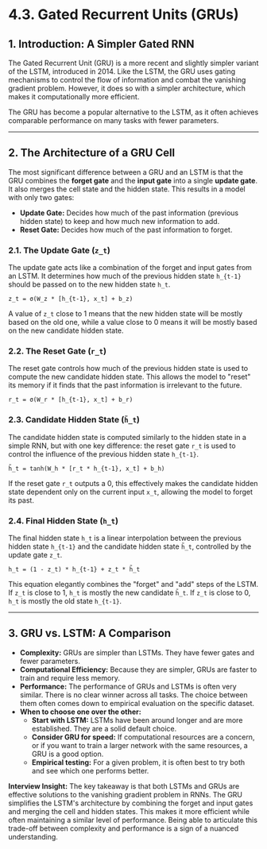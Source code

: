 # 4.3. Gated Recurrent Units (GRUs)

## 1. Introduction: A Simpler Gated RNN

The Gated Recurrent Unit (GRU) is a more recent and slightly simpler variant of the LSTM, introduced in 2014. Like the LSTM, the GRU uses gating mechanisms to control the flow of information and combat the vanishing gradient problem. However, it does so with a simpler architecture, which makes it computationally more efficient.

The GRU has become a popular alternative to the LSTM, as it often achieves comparable performance on many tasks with fewer parameters.

---

## 2. The Architecture of a GRU Cell

The most significant difference between a GRU and an LSTM is that the GRU combines the **forget gate** and the **input gate** into a single **update gate**. It also merges the cell state and the hidden state. This results in a model with only two gates:

*   **Update Gate:** Decides how much of the past information (previous hidden state) to keep and how much new information to add.
*   **Reset Gate:** Decides how much of the past information to forget.

### 2.1. The Update Gate (`z_t`)

The update gate acts like a combination of the forget and input gates from an LSTM. It determines how much of the previous hidden state `h_{t-1}` should be passed on to the new hidden state `h_t`.

`z_t = σ(W_z * [h_{t-1}, x_t] + b_z)`

A value of `z_t` close to 1 means that the new hidden state will be mostly based on the old one, while a value close to 0 means it will be mostly based on the new candidate hidden state.

### 2.2. The Reset Gate (`r_t`)

The reset gate controls how much of the previous hidden state is used to compute the new candidate hidden state. This allows the model to "reset" its memory if it finds that the past information is irrelevant to the future.

`r_t = σ(W_r * [h_{t-1}, x_t] + b_r)`

### 2.3. Candidate Hidden State (`h̃_t`)

The candidate hidden state is computed similarly to the hidden state in a simple RNN, but with one key difference: the reset gate `r_t` is used to control the influence of the previous hidden state `h_{t-1}`.

`h̃_t = tanh(W_h * [r_t * h_{t-1}, x_t] + b_h)`

If the reset gate `r_t` outputs a 0, this effectively makes the candidate hidden state dependent only on the current input `x_t`, allowing the model to forget its past.

### 2.4. Final Hidden State (`h_t`)

The final hidden state `h_t` is a linear interpolation between the previous hidden state `h_{t-1}` and the candidate hidden state `h̃_t`, controlled by the update gate `z_t`.

`h_t = (1 - z_t) * h_{t-1} + z_t * h̃_t`

This equation elegantly combines the "forget" and "add" steps of the LSTM. If `z_t` is close to 1, `h_t` is mostly the new candidate `h̃_t`. If `z_t` is close to 0, `h_t` is mostly the old state `h_{t-1}`.

---

## 3. GRU vs. LSTM: A Comparison

*   **Complexity:** GRUs are simpler than LSTMs. They have fewer gates and fewer parameters.
*   **Computational Efficiency:** Because they are simpler, GRUs are faster to train and require less memory.
*   **Performance:** The performance of GRUs and LSTMs is often very similar. There is no clear winner across all tasks. The choice between them often comes down to empirical evaluation on the specific dataset.
*   **When to choose one over the other:**
    *   **Start with LSTM:** LSTMs have been around longer and are more established. They are a solid default choice.
    *   **Consider GRU for speed:** If computational resources are a concern, or if you want to train a larger network with the same resources, a GRU is a good option.
    *   **Empirical testing:** For a given problem, it is often best to try both and see which one performs better.

**Interview Insight:** The key takeaway is that both LSTMs and GRUs are effective solutions to the vanishing gradient problem in RNNs. The GRU simplifies the LSTM's architecture by combining the forget and input gates and merging the cell and hidden states. This makes it more efficient while often maintaining a similar level of performance. Being able to articulate this trade-off between complexity and performance is a sign of a nuanced understanding.